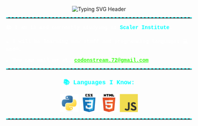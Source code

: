 <!-- Retro Header with Typing SVG using Press Start 2P -->
<p align="center">
  <img src="https://readme-typing-svg.demolab.com?font=Press+Start+2P&size=16&duration=3000&pause=1000&color=00BFFF&center=true&vCenter=true&width=700&lines=Hi+this+is+HITESH+SINHA!;A+Beginner+Programmer...." alt="Typing SVG Header" />
</p>

<hr style="border-top: 2px dashed #00FFFF;">

<div align="left" style="font-family: 'Courier New', monospace; color: #ffffff;">
  <b>
    <p>📚 I am 18 and currently studying at <span style="color:#00FFFF;">Scaler Institute</span>.</p>
    <p>🎨 I will be learning new stuff and programming languages 💻 soon.</p>
    <p>📨 You can mail me at: <a href="mailto:codonstream.72@gmail.com" style="color:#39FF14;">codonstream.72@gmail.com</a></p>
  </b>
</div>

<hr style="border-top: 2px dashed #00FFFF;">

<h3 align="center" style="font-family: 'Courier New', monospace; color: #00FFFF;">
  📚 Languages I Know:
</h3>

<p align="center">
  <img src="https://raw.githubusercontent.com/devicons/devicon/master/icons/python/python-original.svg" alt="Python" width="50" height="50"/>
  <img src="https://raw.githubusercontent.com/devicons/devicon/master/icons/css3/css3-original-wordmark.svg" alt="CSS3" width="50" height="50"/>
  <img src="https://raw.githubusercontent.com/devicons/devicon/master/icons/html5/html5-original-wordmark.svg" alt="HTML5" width="50" height="50"/>
  <img src="https://raw.githubusercontent.com/devicons/devicon/master/icons/javascript/javascript-original.svg" alt="JavaScript" width="50" height="50"/>
</p>

<hr style="border-top: 2px dashed #00FFFF;">

<!--
**HITESH-235/HITESH-235** is a ✨ _special_ ✨ repository because its `README.md` (this file) appears on your GitHub profile.
-->
